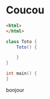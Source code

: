 Coucou
======

```html
<html>
</html>
```

```java
class Toto {
	Toto() {

	}
}
```

```c
int main() {
}
```

bonjour
